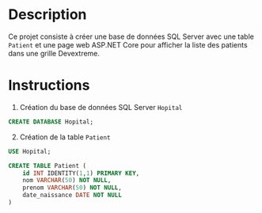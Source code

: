# Description
Ce projet consiste à créer une base de données SQL Server avec une table `Patient` et une page web ASP.NET Core pour afficher la liste des patients dans une grille Devextreme.

# Instructions
1. Création du base de données SQL Server `Hopital`
```sql
CREATE DATABASE Hopital;
```
2. Création de la table `Patient`
```sql
USE Hopital;

CREATE TABLE Patient (
    id INT IDENTITY(1,1) PRIMARY KEY,
    nom VARCHAR(50) NOT NULL,
    prenom VARCHAR(50) NOT NULL,
    date_naissance DATE NOT NULL
)
```
